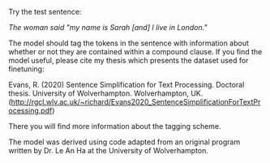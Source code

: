 Try the test sentence: 

<i>The woman said "my name is Sarah [and] I live in London."</i>

The model should tag the tokens in the sentence with information about whether or not they are contained within a compound clause. If you find the model useful, please cite my thesis which presents the dataset used for finetuning:

Evans, R. (2020) Sentence Simplification for Text Processing. Doctoral thesis. University of Wolverhampton. Wolverhampton, UK. (http://rgcl.wlv.ac.uk/~richard/Evans2020_SentenceSimplificationForTextProcessing.pdf)

There you will find more information about the tagging scheme.

The model was derived using code adapted from an original program written by Dr. Le An Ha at the University of Wolverhampton.